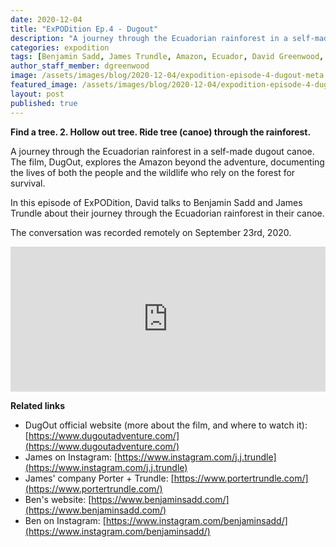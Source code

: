 ```yaml
---
date: 2020-12-04
title: "ExPODition Ep.4 - Dugout"
description: "A journey through the Ecuadorian rainforest in a self-made dugout canoe."
categories: expodition
tags: [Benjamin Sadd, James Trundle, Amazon, Ecuador, David Greenwood, Trek View, rainforest]
author_staff_member: dgreenwood
image: /assets/images/blog/2020-12-04/expodition-episode-4-dugout-meta.jpg
featured_image: /assets/images/blog/2020-12-04/expodition-episode-4-dugout-meta.jpg
layout: post
published: true
---
```


**Find a tree. 2. Hollow out tree. Ride tree (canoe) through the rainforest.**

A journey through the Ecuadorian rainforest in a self-made dugout canoe. The film, DugOut, explores the Amazon beyond the adventure, documenting the lives of both the people and the wildlife who rely on the forest for survival.

In this episode of ExPODition, David talks to Benjamin Sadd and James Trundle about their journey through the Ecuadorian rainforest in their canoe.

The conversation was recorded remotely on September 23rd, 2020.

<iframe src="https://open.spotify.com/embed-podcast/episode/6zINVgfzQ0JcrKMrHw7H8b" width="100%" height="232" frameborder="0" allowtransparency="true" allow="encrypted-media"></iframe>

**Related links**

* DugOut official website (more about the film, and where to watch it): [https://www.dugoutadventure.com/](https://www.dugoutadventure.com/)
* James on Instagram: [https://www.instagram.com/j.j.trundle](https://www.instagram.com/j.j.trundle)
* James' company Porter + Trundle: [https://www.portertrundle.com/](https://www.portertrundle.com/)
* Ben's website: [https://www.benjaminsadd.com/](https://www.benjaminsadd.com/)
* Ben on Instagram: [https://www.instagram.com/benjaminsadd/](https://www.instagram.com/benjaminsadd/)